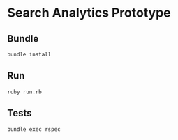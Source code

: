 # Search Analytics Prototype

## Bundle

```
bundle install
```

## Run
```
ruby run.rb
```

## Tests

```
bundle exec rspec
```
